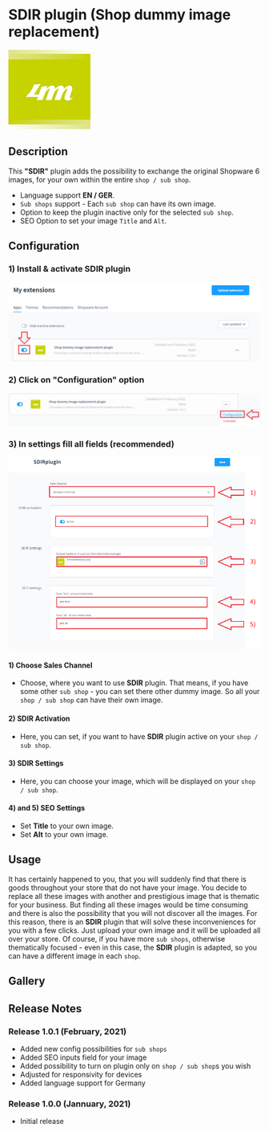 # SDIR plugin (Shop dummy image replacement)

![header image](https://github.com/4mDeveloper/Plugins-documentation/blob/main/SDIR%20plugin/SDIR%20images%20for%20documentation/4m-media-logo.png?raw=true)

## Description

This <strong>"SDIR"</strong> plugin adds the possibility to exchange the original Shopware 6 images, for your own within the entire `shop / sub shop`.

* Language support <strong>EN / GER</strong>.
* `Sub shops` support - Each `sub shop` can have its own image.
* Option to keep the plugin inactive only for the selected `sub shop`.
* SEO Option to set your image `Title` and `Alt`.

## Configuration

### 1) Install & activate SDIR plugin 

![header image](https://github.com/4mDeveloper/Plugins-documentation/blob/main/SDIR%20plugin/SDIR%20images%20for%20documentation/00-Plugin-SDIR-Activation.png?raw=true)

### 2) Click on "Configuration" option 

![header image](https://github.com/4mDeveloper/Plugins-documentation/blob/main/SDIR%20plugin/SDIR%20images%20for%20documentation/01-Plugin-SDIR-Configuration.png?raw=true)

### 3) In settings fill all fields (recommended)

![header image](https://github.com/4mDeveloper/Plugins-documentation/blob/main/SDIR%20plugin/SDIR%20images%20for%20documentation/02-Plugin-SDIR-Configuration-Settings.png?raw=true)

#### 1) Choose <strong>Sales Channel</strong>
* Choose, where you want to use <strong>SDIR</strong> plugin. That means, if you have some other `sub shop` - you can set there other dummy image. So all your `shop / sub shop` can have their own image. 

#### 2) <strong>SDIR Activation</strong>
* Here, you can set, if you want to have <strong>SDIR</strong> plugin active on your `shop / sub shop`.

#### 3) <strong>SDIR Settings</strong>
* Here, you can choose your image, which will be displayed on your `shop / sub shop`.

#### 4) and 5) <strong>SEO Settings</strong>
* Set <strong>Title</strong> to your own image.
* Set <strong>Alt</strong> to your own image.


<!--dummy text [dummy](../dummy.md). + images -->
## Usage

It has certainly happened to you, that you will suddenly find that there is goods throughout your store that do not have your image.
You decide to replace all these images with another and prestigious image that is thematic for your business. But finding all these images would be time consuming and there is also the possibility that you will not discover all the images. For this reason, there is an <strong>SDIR</strong> plugin that will solve these inconveniences for you with a few clicks. Just upload your own image and it will be uploaded all over your store. Of course, if you have more `sub shops`, otherwise thematically focused - even in this case, the <strong>SDIR</strong> plugin is adapted, so you can have a different image in each `shop`.


## Gallery



## Release Notes

### Release 1.0.1 (February, 2021)
* Added new config possibilities for `sub shops`
* Added SEO inputs field for your image
* Added possibility to turn on plugin only on `shop / sub shop`s you wish
* Adjusted for responsivity for devices
* Added language support for Germany

### Release 1.0.0 (Jannuary, 2021)
* Initial release
